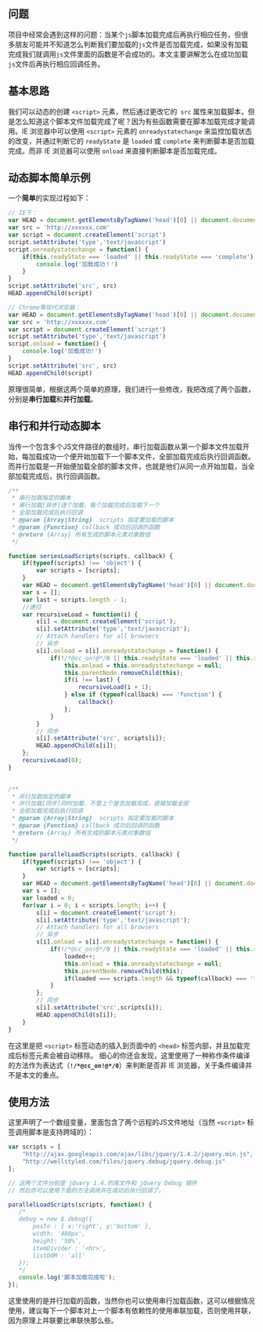 ## 问题
项目中经常会遇到这样的问题：当某个`js`脚本加载完成后再执行相应任务，但很多朋友可能并不知道怎么判断我们要加载的`js`文件是否加载完成，如果没有加载完成我们就调用`js`文件里面的函数是不会成功的。本文主要讲解怎么在成功加载`js`文件后再执行相应回调任务。

## 基本思路
我们可以动态的创建 `<script>` 元素，然后通过更改它的` src` 属性来加载脚本，但是怎么知道这个脚本文件加载完成了呢？因为有些函数需要在脚本加载完成才能调用。IE 浏览器中可以使用 `<script>` 元素的 `onreadystatechange` 来监控加载状态的改变，并通过判断它的 `readyState` 是 `loaded` 或 `complete` 来判断脚本是否加载完成。而非 IE 浏览器可以使用 `onload` 来直接判断脚本是否加载完成。

## 动态脚本简单示例
一个**简单**的实现过程如下：
```js
// IE下：
var HEAD = document.getElementsByTagName('head')[0] || document.documentElement
var src = 'http://xxxxxx.com'
var script = document.createElement('script')
script.setAttribute('type','text/javascript')
script.onreadystatechange = function() {
    if(this.readyState === 'loaded' || this.readyState === 'complete') {
        console.log('加载成功！')
    }
}
script.setAttribute('src', src)
HEAD.appendChild(script)
```
```js
// Chrome等现代浏览器：
var HEAD = document.getElementsByTagName('head')[0] || document.documentElement;
var src = 'http://xxxxxx.com'
var script = document.createElement('script')
script.setAttribute('type','text/javascript')
script.onload = function() {
    console.log('加载成功!')
}
script.setAttribute('src', src)
HEAD.appendChild(script)
```
原理很简单，根据这两个简单的原理，我们进行一些修改，我把改成了两个函数，分别是**串行加载**和**并行加载**。 
## 串行和并行动态脚本
当传一个包含多个JS文件路径的数组时，串行加载函数从第一个脚本文件加载开始，每加载成功一个便开始加载下一个脚本文件，全部加载完成后执行回调函数。而并行加载是一开始便加载全部的脚本文件，也就是他们从同一点开始加载，当全部加载完成后，执行回调函数。
```js
/** 
 * 串行加载指定的脚本
 * 串行加载[异步]逐个加载，每个加载完成后加载下一个
 * 全部加载完成后执行回调
 * @param {Array|String}  scripts 指定要加载的脚本
 * @param {Function} callback 成功后回调的函数
 * @return {Array} 所有生成的脚本元素对象数组
 */

function seriesLoadScripts(scripts, callback) {
    if(typeof(scripts) !== 'object') {
        var scripts = [scripts];
    }
    var HEAD = document.getElementsByTagName('head')[0] || document.documentElement;
    var s = [];
    var last = scripts.length - 1;
    //递归
    var recursiveLoad = function(i) {
        s[i] = document.createElement('script');
        s[i].setAttribute('type','text/javascript');
        // Attach handlers for all browsers
        // 异步
        s[i].onload = s[i].onreadystatechange = function() {
            if(!/*@cc_on!@*/0 || this.readyState === 'loaded' || this.readyState === 'complete') {
                this.onload = this.onreadystatechange = null; 
                this.parentNode.removeChild(this);
                if(i !== last) {
                    recursiveLoad(i + 1);
                } else if (typeof(callback) === 'function') {
                    callback()
                };
            }
        }
        // 同步
        s[i].setAttribute('src', scripts[i]);
        HEAD.appendChild(s[i]);
    };
    recursiveLoad(0);
}
 

/**
 * 并行加载指定的脚本
 * 并行加载[同步]同时加载，不管上个是否加载完成，直接加载全部
 * 全部加载完成后执行回调
 * @param {Array|String}  scripts 指定要加载的脚本
 * @param {Function} callback 成功后回调的函数
 * @return {Array} 所有生成的脚本元素对象数组
 */ 

function parallelLoadScripts(scripts, callback) {
    if(typeof(scripts) !== 'object') {
        var scripts = [scripts];
    }
    var HEAD = document.getElementsByTagName('head')[0] || document.documentElement;
    var s = [];
    var loaded = 0;
    for(var i = 0; i < scripts.length; i++) {
        s[i] = document.createElement('script');
        s[i].setAttribute('type','text/javascript');
        // Attach handlers for all browsers
        // 异步
        s[i].onload = s[i].onreadystatechange = function() {
            if(!/*@cc_on!@*/0 || this.readyState === 'loaded' || this.readyState === 'complete') {
                loaded++;
                this.onload = this.onreadystatechange = null;
                this.parentNode.removeChild(this);
                if(loaded === scripts.length && typeof(callback) === 'function') callback();
            }
        };
        // 同步
        s[i].setAttribute('src',scripts[i]);
        HEAD.appendChild(s[i]);
    }
}
```
在这里是把 `<script>` 标签动态的插入到页面中的 `<head>` 标签内部，并且加载完成后标签元素会被自动移除。 细心的你还会发现，这里使用了一种称作条件编译的方法作为表达式（**`!/*@cc_on!@*/0`**）来判断是否非 IE 浏览器，关于条件编译并不是本文的重点。
## 使用方法
这里声明了一个数组变量，里面包含了两个远程的JS文件地址（当然 `<script>` 标签调用脚本是支持跨域的）：
```js
var scripts = [  
    "http://ajax.googleapis.com/ajax/libs/jquery/1.4.2/jquery.min.js",
    "http://wellstyled.com/files/jquery.debug/jquery.debug.js"
];

// 这两个文件分别是 jQuery 1.4.的库文件和 jQuery Debug 插件
// 然后你可以使用下面的方法调用并在成功后执行回调了。

parallelLoadScripts(scripts, function() {  
   /*
   debug = new $.debug({  
       posTo : { x:'right', y:'bottom' },
       width: '480px',
       height: '50%',
       itemDivider : '<hr>',
       listDOM : 'all'
   });
   */
   console.log('脚本加载完成啦');
});
```
这里使用的是并行加载的函数，当然你也可以使用串行加载函数，这可以根据情况使用，建议每下一个脚本对上一个脚本有依赖性的使用串联加载，否则使用并联，因为原理上并联要比串联快那么些。
